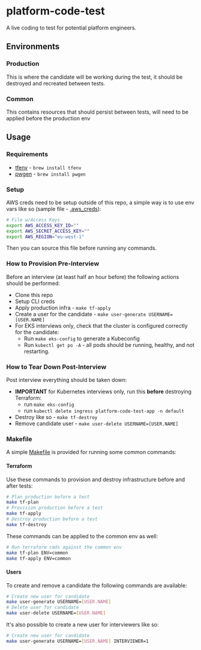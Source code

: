 # platform-code-test

A live coding to test for potential platform engineers.

## Environments

### Production

This is where the candidate will be working during the test, it should be destroyed and recreated between tests.

### Common

This contains resources that should persist between tests, will need to be applied before the production env

## Usage

### Requirements

* [tfenv](https://github.com/tfutils/tfenv) - ```brew install tfenv```
* [pwgen](https://pwgen.io/en/) - ```brew install pwgen```

### Setup

AWS creds need to be setup outside of this repo, a simple way is to use env vars like so (sample file - [.aws_creds](.aws_creds)):

```BASH
# File w/Access Keys
export AWS_ACCESS_KEY_ID=""
export AWS_SECRET_ACCESS_KEY=""
export AWS_REGION="eu-west-1"
```

Then you can source this file before running any commands.

### How to Provision Pre-Interview

Before an interview (at least half an hour before) the following actions should be performed:

* Clone this repo
* Setup CLI creds
* Apply production infra - ```make tf-apply```
* Create a user for the candidate - ```make user-generate USERNAME=[USER.NAME]```
* For EKS interviews only, check that the cluster is configured correctly for the candidate:
    * Run `make eks-config` to generate a Kubeconfig
    * Run `kubectl get po -A` - all pods should be running, healthy, and not restarting.

### How to Tear Down Post-Interview

Post interview everything should be taken down:

* **IMPORTANT** for Kubernetes interviews only, run this **before** destroying Terraform:
    * run `make eks-config`
    * run `kubectl delete ingress platform-code-test-app -n default`
* Destroy like so - ```make tf-destroy```
* Remove candidate user - ```make user-delete USERNAME=[USER.NAME]```

### Makefile

A simple [Makefile](Makefile) is provided for running some common commands:

#### Terraform

Use these commands to provision and destroy infrastructure before and after tests:

```BASH
# Plan production before a test
make tf-plan
# Provision production before a test
make tf-apply
# Destroy production before a test
make tf-destroy
```

These commands can be applied to the common env as well:

```BASH
# Run terraform cmds against the common env
make tf-plan ENV=common
make tf-apply ENV=common
```

#### Users

To create and remove a candidate the following commands are available:

```BASH
# Create new user for candidate
make user-generate USERNAME=[USER.NAME]
# Delete user for candidate
make user-delete USERNAME=[USER.NAME]
```

It's also possible to create a new user for interviewers like so:

```BASH
# Create new user for candidate
make user-generate USERNAME=[USER.NAME] INTERVIEWER=1
```
